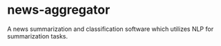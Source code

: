 # news-aggregator
A news summarization and classification software which utilizes NLP for summarization tasks. 
